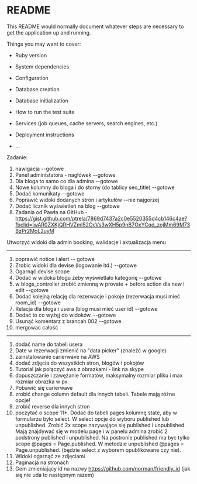 # README

This README would normally document whatever steps are necessary to get the
application up and running.

Things you may want to cover:

* Ruby version

* System dependencies

* Configuration

* Database creation

* Database initialization

* How to run the test suite

* Services (job queues, cache servers, search engines, etc.)

* Deployment instructions

* ...

Zadanie:
1. nawigacja --gotowe
2. Panel administatora - nagłówek --gotowe
3. Dla bloga to samo co dla admina --gotowe
4. Nowe kolumny do bloga i do storny (do tablicy seo_title) --gotowe
5. Dodać komunikaty --gotowe
6. Poprawić widoki dodanych stron i artykułów --nie najgorzej
7. Dodać licznik wyświetleń na blog --gotowe
8. Zadania od Pawła na GitHub - https://gist.github.com/ptrela/7869d7437a2c0e5520355d4cb146c4ae?fbclid=IwAR0ZXKjQRHVZmI52OcVs3wXH5p9nB7OxYCqd_zojMm69M73BzPr2MoL2uyM

Utworzyć widoki dla admin booking, walidacje i aktualizacja menu



---------------------------------------------------

1. poprawić notice i alert -- gotowe
2. Zrobic widoki dla devise (logowanie itd.) --gotowe
3. Ogarnąć devise scope
4. Dodać w widoku blogu żeby wyświetlało kategorię --gotowe
5. w blogs_controller zrobić zmienną w provate + before action dla new i edit --gotowe
6. Dodać kolejną relację dla rezerwacje i pokoje (rezerwacja musi mieć room_id) --gotowe
7. Relacja dla bloga i usera (blog musi mieć user id) --gotowe
8. Dodać to co wyżęj do widoków. --gotowe
9. Usunąć komentarz z brancah 002 --gotowe
10. mergowac całość

----------------------------------------------------

1. dodać name do tabeli usera
2. Date w rezerwacji zmienić na "data picker" (znaleźć w google)
3. zainstalowanie carierwave na AWS
4. dodać zdjęcia do wszystkich stron, blogów i pokojów
5. Tutorial jak połączyć aws z obrazkami - link na skype
6. dopuszczanie i zawężanie formatów, maksymalny rozmiar pliku i max rozmiar obrazka w px.
7. Pobawić się carierwave
8. zrobić change column default dla innych tabeli. Tabele mają różne opcje!
9. zrobić reverse dla innych stron
10. poczytać o scope
11*. Dodać do tabeli pages kolumnę state, aby w formularzu było select. W select opcje do wyboru published lub unpublished. 
    Zrobić 2x scope nazywające się published i unpublished. Mają znajdywać się w modelu page i w panelu admina zrobić 2 podstrony published i unpublished.
    Na postronie published ma byc tylko scope @pages = Page.published. W metodzie unpublished @pages = Page.unpublished. (będzie select z wyborem opublikowane czy nie).
12. WIdoki ogarnąć ze zdjęciami
13. Paginacja na stronach
14. Gem zmieniający id na nazwy https://github.com/norman/friendly_id   (jak się nie uda to następnym razem)